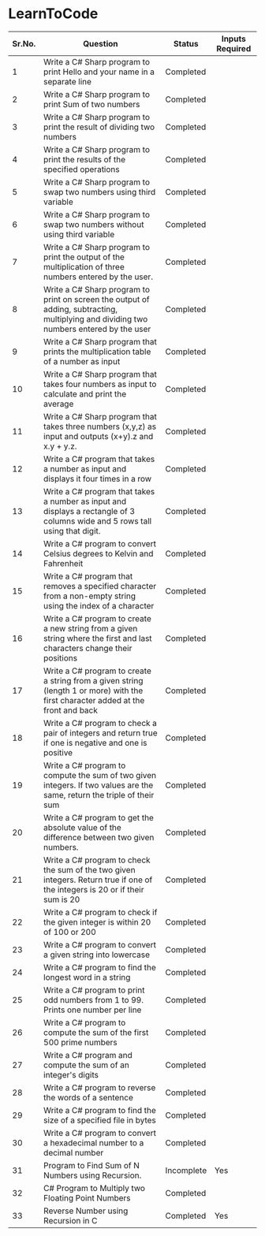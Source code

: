 # LearnToCode

| **Sr.No.** | **Question** | **Status** | **Inputs Required** |
  | -- | -- | -- | -- |
| 1 | Write a C# Sharp program to print Hello and your name in a separate line | Completed |
| 2 | Write a C# Sharp program to print Sum of two numbers | Completed |
| 3 | Write a C# Sharp program to print the result of dividing two numbers | Completed |
| 4 | Write a C# Sharp program to print the results of the specified operations | Completed |
| 5 | Write a C# Sharp program to swap two numbers using third variable | Completed |
| 6 | Write a C# Sharp program to swap two numbers without using third variable | Completed |
| 7 | Write a C# Sharp program to print the output of the multiplication of three numbers entered by the user. | Completed |
| 8 | Write a C# Sharp program to print on screen the output of adding, subtracting, multiplying and dividing two numbers entered by the user | Completed |
| 9 | Write a C# Sharp program that prints the multiplication table of a number as input | Completed |
| 10 | Write a C# Sharp program that takes four numbers as input to calculate and print the average | Completed |
| 11 | Write a C# Sharp program that takes three numbers (x,y,z) as input and outputs (x+y).z and x.y + y.z. | Completed |
| 12 | Write a C# program that takes a number as input and displays it four times in a row | Completed |
| 13 | Write a C# program that takes a number as input and displays a rectangle of 3 columns wide and 5 rows tall using that digit. | Completed |
| 14 | Write a C# program to convert Celsius degrees to Kelvin and Fahrenheit| Completed |
| 15 | Write a C# program that removes a specified character from a non-empty string using the index of a character | Completed |
| 16 | Write a C# program to create a new string from a given string where the first and last characters change their positions | Completed |
| 17 | Write a C# program to create a string from a given string (length 1 or more) with the first character added at the front and back | Completed |
| 18 | Write a C# program to check a pair of integers and return true if one is negative and one is positive | Completed |
| 19 | Write a C# program to compute the sum of two given integers. If two values are the same, return the triple of their sum | Completed |
| 20 | Write a C# program to get the absolute value of the difference between two given numbers. | Completed |
| 21 | Write a C# program to check the sum of the two given integers. Return true if one of the integers is 20 or if their sum is 20 | Completed |
| 22 | Write a C# program to check if the given integer is within 20 of 100 or 200 | Completed |
| 23 | Write a C# program to convert a given string into lowercase | Completed |
| 24 | Write a C# program to find the longest word in a string | Completed |
| 25 | Write a C# program to print odd numbers from 1 to 99. Prints one number per line | Completed |
| 26 | Write a C# program to compute the sum of the first 500 prime numbers | Completed |
| 27 | Write a C# program and compute the sum of an integer's digits | Completed |
| 28 | Write a C# program to reverse the words of a sentence | Completed |
| 29 | Write a C# program to find the size of a specified file in bytes | Completed |
| 30 | Write a C# program to convert a hexadecimal number to a decimal number | Completed |
| 31 | Program to Find Sum of N Numbers using Recursion. | Incomplete | Yes |
| 32 | C# Program to Multiply two Floating Point Numbers | Completed |
| 33 | Reverse Number using Recursion in C | Completed | Yes |


